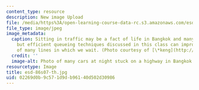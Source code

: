 ```yaml
---
content_type: resource
description: New image Upload
file: /media/https%3A/open-learning-course-data-rc.s3.amazonaws.com/esd-86-models-data-and-inference-for-socio-technical-systems-spring-2007/02269d0b9c571d9db96140d502d30986_esd-86s07-th.jpg
file_type: image/jpeg
image_metadata:
  caption: Sitting in traffic may be a fact of life in Bangkok and many other cities,
    but efficient queueing techniques discussed in this class can improve the efficiency
    of many lines in which we wait. (Photo courtesy of [\*keng](http://www.flickr.com/photos/kengz/67187556/).)
  credit: ''
  image-alt: Photo of many cars at night stuck on a highway in Bangkok.
resourcetype: Image
title: esd-86s07-th.jpg
uid: 02269d0b-9c57-1d9d-b961-40d502d30986
---
```

